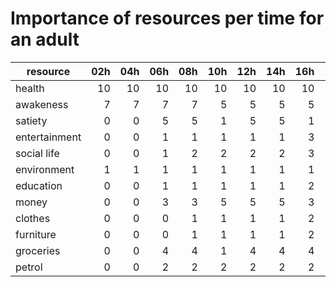 # Importance of resources per time for an adult

| resource          | 02h | 04h | 06h | 08h | 10h | 12h | 14h | 16h | 18h | 20h | 22h | 00h | 
| ----------------- | --: | --: | --: | --: | --: | --: | --: | --: | --: | --: | --: | --: |
| health            |  10 |  10 |  10 |  10 |  10 |  10 |  10 |  10 |  10 |  10 |  10 |  10 |
| awakeness         |   7 |   7 |   7 |   7 |   5 |   5 |   5 |   5 |   5 |   5 |   7 |   7 |
| satiety           |   0 |   0 |   5 |   5 |   1 |   5 |   5 |   1 |   5 |   5 |   1 |   1 |
| entertainment     |   0 |   0 |   1 |   1 |   1 |   1 |   1 |   3 |   3 |   3 |   4 |   3 |
| social life       |   0 |   0 |   1 |   2 |   2 |   2 |   2 |   3 |   4 |   4 |   3 |   2 |
| environment       |   1 |   1 |   1 |   1 |   1 |   1 |   1 |   1 |   1 |   1 |   1 |   1 |
| education         |   0 |   0 |   1 |   1 |   1 |   1 |   1 |   2 |   2 |   1 |   1 |   1 |
| money             |   0 |   0 |   3 |   3 |   5 |   5 |   5 |   3 |   3 |   1 |   1 |   1 |
| clothes           |   0 |   0 |   0 |   1 |   1 |   1 |   1 |   2 |   2 |   1 |   0 |   0 |
| furniture         |   0 |   0 |   0 |   1 |   1 |   1 |   1 |   2 |   2 |   1 |   0 |   0 |
| groceries         |   0 |   0 |   4 |   4 |   1 |   4 |   4 |   4 |   4 |   4 |   0 |   0 |
| petrol            |   0 |   0 |   2 |   2 |   2 |   2 |   2 |   2 |   2 |   2 |   0 |   0 |